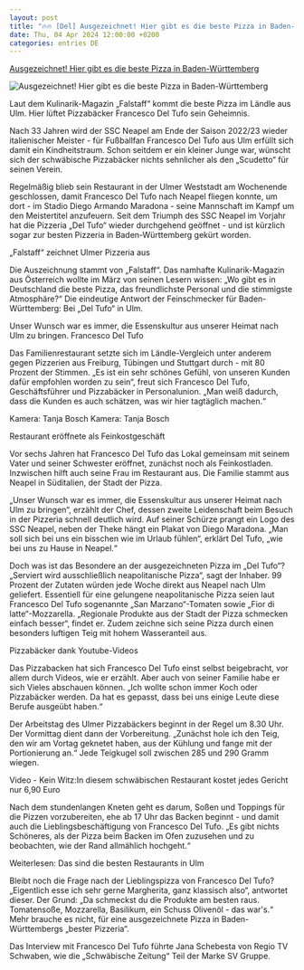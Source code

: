 ```yaml
---
layout: post
title: "🔥🔥 [Del] Ausgezeichnet! Hier gibt es die beste Pizza in Baden-Württemberg"
date: Thu, 04 Apr 2024 12:00:00 +0200
categories: entries DE
---
```

[Ausgezeichnet! Hier gibt es die beste Pizza in Baden-Württemberg](https://www.schwaebische.de/regional/ulm-alb-donau/ulm/ausgezeichnet-hier-gibt-es-die-beste-pizza-in-baden-wuerttemberg-2406781)

![Ausgezeichnet! Hier gibt es die beste Pizza in Baden-Württemberg](https://cdn.schwaebische.de/2024/04/04/a93c5a39-345f-4668-b8b6-bdca74709565.jpeg)

Laut dem Kulinarik-Magazin „Falstaff“ kommt die beste Pizza im Ländle aus Ulm. Hier lüftet Pizzabäcker Francesco Del Tufo sein Geheimnis.

Nach 33 Jahren wird der SSC Neapel am Ende der Saison 2022/23 wieder italienischer Meister - für Fußballfan Francesco Del Tufo aus Ulm erfüllt sich damit ein Kindheitstraum. Schon seitdem er ein kleiner Junge war, wünscht sich der schwäbische Pizzabäcker nichts sehnlicher als den „Scudetto“ für seinen Verein.

Regelmäßig blieb sein Restaurant in der Ulmer Weststadt am Wochenende geschlossen, damit Francesco Del Tufo nach Neapel fliegen konnte, um dort - im Stadio Diego Armando Maradona - seine Mannschaft im Kampf um den Meistertitel anzufeuern. Seit dem Triumph des SSC Neapel im Vorjahr hat die Pizzeria „Del Tufo“ wieder durchgehend geöffnet - und ist kürzlich sogar zur besten Pizzeria in Baden-Württemberg gekürt worden.

„Falstaff“ zeichnet Ulmer Pizzeria aus

Die Auszeichnung stammt von „Falstaff“. Das namhafte Kulinarik-Magazin aus Österreich wollte im März von seinen Lesern wissen: „Wo gibt es in Deutschland die beste Pizza, das freundlichste Personal und die stimmigste Atmosphäre?“ Die eindeutige Antwort der Feinschmecker für Baden-Württemberg: Bei „Del Tufo“ in Ulm.

Unser Wunsch war es immer, die Essenskultur aus unserer Heimat nach Ulm zu bringen. Francesco Del Tufo

Das Familienrestaurant setzte sich im Ländle-Vergleich unter anderem gegen Pizzerien aus Freiburg, Tübingen und Stuttgart durch - mit 80 Prozent der Stimmen. „Es ist ein sehr schönes Gefühl, von unseren Kunden dafür empfohlen worden zu sein“, freut sich Francesco Del Tufo, Geschäftsführer und Pizzabäcker in Personalunion. „Man weiß dadurch, dass die Kunden es auch schätzen, was wir hier tagtäglich machen.“

Kamera: Tanja Bosch Kamera: Tanja Bosch

Restaurant eröffnete als Feinkostgeschäft

Vor sechs Jahren hat Francesco Del Tufo das Lokal gemeinsam mit seinem Vater und seiner Schwester eröffnet, zunächst noch als Feinkostladen. Inzwischen hilft auch seine Frau im Restaurant aus. Die Familie stammt aus Neapel in Süditalien, der Stadt der Pizza.

„Unser Wunsch war es immer, die Essenskultur aus unserer Heimat nach Ulm zu bringen“, erzählt der Chef, dessen zweite Leidenschaft beim Besuch in der Pizzeria schnell deutlich wird. Auf seiner Schürze prangt ein Logo des SSC Neapel, neben der Theke hängt ein Plakat von Diego Maradona. „Man soll sich bei uns ein bisschen wie im Urlaub fühlen“, erklärt Del Tufo, „wie bei uns zu Hause in Neapel.“

Doch was ist das Besondere an der ausgezeichneten Pizza im „Del Tufo“? „Serviert wird ausschließlich neapolitanische Pizza“, sagt der Inhaber. 99 Prozent der Zutaten würden jede Woche direkt aus Neapel nach Ulm geliefert. Essentiell für eine gelungene neapolitanische Pizza seien laut Francesco Del Tufo sogenannte „San Marzano“-Tomaten sowie „Fior di latte“-Mozzarella. „Regionale Produkte aus der Stadt der Pizza schmecken einfach besser“, findet er. Zudem zeichne sich seine Pizza durch einen besonders luftigen Teig mit hohem Wasseranteil aus.

Pizzabäcker dank Youtube-Videos

Das Pizzabacken hat sich Francesco Del Tufo einst selbst beigebracht, vor allem durch Videos, wie er erzählt. Aber auch von seiner Familie habe er sich Vieles abschauen können. „Ich wollte schon immer Koch oder Pizzabäcker werden. Da hat es gepasst, dass bei uns einige Leute diese Berufe ausgeübt haben.“

Der Arbeitstag des Ulmer Pizzabäckers beginnt in der Regel um 8.30 Uhr. Der Vormittag dient dann der Vorbereitung. „Zunächst hole ich den Teig, den wir am Vortag geknetet haben, aus der Kühlung und fange mit der Portionierung an.“ Jede Teigkugel soll zwischen 285 und 290 Gramm wiegen.

Video - Kein Witz:In diesem schwäbischen Restaurant kostet jedes Gericht nur 6,90 Euro

Nach dem stundenlangen Kneten geht es darum, Soßen und Toppings für die Pizzen vorzubereiten, ehe ab 17 Uhr das Backen beginnt - und damit auch die Lieblingsbeschäftigung von Francesco Del Tufo. „Es gibt nichts Schöneres, als der Pizza beim Backen im Ofen zuzusehen und zu beobachten, wie der Rand allmählich hochgeht.“

Weiterlesen: Das sind die besten Restaurants in Ulm

Bleibt noch die Frage nach der Lieblingspizza von Francesco Del Tufo? „Eigentlich esse ich sehr gerne Margherita, ganz klassisch also“, antwortet dieser. Der Grund: „Da schmeckst du die Produkte am besten raus. Tomatensoße, Mozzarella, Basilikum, ein Schuss Olivenöl - das war's.“ Mehr brauche es nicht, für eine ausgezeichnete Pizza in Baden-Württembergs „bester Pizzeria“.

Das Interview mit Francesco Del Tufo führte Jana Schebesta von Regio TV Schwaben, wie die „Schwäbische Zeitung“ Teil der Marke SV Gruppe.

